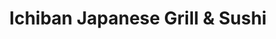 ---
layout: place
title: "Ichiban Japanese Grill & Sushi"
permalink: /illinois/freeport/ichiban-japanese-grill-sushi.html
stateAbbr: IL
stateName: Illinois
cityName: Freeport
place_id: ChIJGfyiGIVrCIgRXrTFLGQexag
photos:
  - name: >-
      places/ChIJGfyiGIVrCIgRXrTFLGQexag/photos/AUy1YQ2_lGxT3WQTN4fqUGqIInnB3gXz7WpBgWCT3EV3EULogczv3xgc_U3NtKeflijCkv7h1poBLmaPY8ROxFgXL1MyXBqWe_v6wz9ZzyHCjpMTlHpsf2A9oqtrbD-OMgZFd0UGkyqiMPflUcp2tyHZFx1YwvezMr6L7KuHJLg3sUy43_BRPqq3vF-NU8sg_mLM5Q6GGvRNb0AJw5WE-jsm3ljXQOK_2ualj8a4kvEFKmXWSVLtnz4FOON_rVTsopE9pGkcnrcjA24YK2yqeXyDMYTxZvVwirZIOLQ7qPnQzutLkVemrvjsEnniDk-Lk6T3q3QOGI3B-QLKrFmojfzkIVThMGChbQpbW5E7tFAtQZc-B9cGciMTpy9WBa3TeEEeUSnzJbJMFRxaMkY6uCMxxbMS6slNh1qTMF556GsYfWo
    widthPx: 1998
    heightPx: 1408
    authorAttributions:
      - displayName: Miscellaneous Muzik
        uri: https://maps.google.com/maps/contrib/103247626778577110801
        photoUri: >-
          https://lh3.googleusercontent.com/a-/ALV-UjWu9eZQAA8FofsmKcaLMGXtx0fP8ZCfxRfVm564Hwj3ubiviN7g=s100-p-k-no-mo
    flagContentUri: >-
      https://www.google.com/local/imagery/report/?cb_client=maps_api_places.places_api&image_key=!1e10!2sCIHM0ogKEICAgICBjcvjYg&hl=en-US
    googleMapsUri: >-
      https://www.google.com/maps/place//data=!3m4!1e2!3m2!1sCIHM0ogKEICAgICBjcvjYg!2e10!4m2!3m1!1s0x88086b8518a2fc19:0xa8c51e642cc5b45e
  - name: >-
      places/ChIJGfyiGIVrCIgRXrTFLGQexag/photos/AUy1YQ1UvcPzSOUJNY2EdMIg_MprqUkZC6dNNRztL9SJKc2EQCxnqOxPwcmG9hqrbfEwKsRtr23RuwbWG_xSaxiBP8mFrOv6vqIa8EIAywVAqYjCZwhlSgJoQZR792uWXaZghsHLeVDl_6NhZMp5jFpcyQCe6rOqccGsQCffFod9pnhPIGDJ8ZdLsvg3iPdIHzUXmZsWNCvoZUDWKOPKtW30W-KljGeBUpaVUR2d1TT-ae7_EZXNtmhacbrNyEtl3Ot2xHyhrOpgF1GoKL3yDYov30gpF8eyjHgOodXvjXUnMe5bV6Vx9YNRQF8KDVCM2ZSMvyJoNBxlJ7l1kKTLMdsLu5h8ohHOYXX1iChyqU06tq5t3toCVkkXCr454I6DSjiOY84mZgJP1Q48oHUVZfxJR0EKnUVYt_qDF0GOStWBVQ8-IQ
    widthPx: 4160
    heightPx: 3120
    authorAttributions:
      - displayName: K. Flower
        uri: https://maps.google.com/maps/contrib/116720214347938278123
        photoUri: >-
          https://lh3.googleusercontent.com/a-/ALV-UjXVBz3-KX8k_G0bQZ5MJL9pTtnmumfFjqxdhSHBVxfuvIS2pTxB=s100-p-k-no-mo
    flagContentUri: >-
      https://www.google.com/local/imagery/report/?cb_client=maps_api_places.places_api&image_key=!1e10!2sCIHM0ogKEICAgIC4suOkJA&hl=en-US
    googleMapsUri: >-
      https://www.google.com/maps/place//data=!3m4!1e2!3m2!1sCIHM0ogKEICAgIC4suOkJA!2e10!4m2!3m1!1s0x88086b8518a2fc19:0xa8c51e642cc5b45e
  - name: >-
      places/ChIJGfyiGIVrCIgRXrTFLGQexag/photos/AUy1YQ3TrAiVLCYeeHTxNmsqnh3t2PuULWdI5xOxk1yhrRwYdOv6Zvg2eDyvQWkAq4q8CkljhPE6P6Pl1krIvDWqKQmjQDqZaG_Ev1PlGRdIOuusPZC_gvCSzWy1xUfngebSqUqHMH-J4cCpkqkctIe_joTpp67g68Fa4IVRLLmd44_ToEu14kiv7LSkXlSqIaK5RiDd8lIsqT35IF9WILs072ZdTNGKSf-Md-NgJBbRt5t9kuH5r9lA2PhLJPXy017-qOM8HAbK5WF8LA50V3vC7tonpugSfFzVnaDqI79F_Zx3k0dSV5zJC56yeHTVc99dw-LhOyuH9FmLC0sIZm8za9RzT8sMT38s0bAil2c9eAQg4bmBCP2beRNRanC-gkE_ruqyGSY8rSGwy2MqV9cq3dosckY1-no7AEZsEhxDkgww7WbZ
    widthPx: 3024
    heightPx: 4032
    authorAttributions:
      - displayName: Kay B
        uri: https://maps.google.com/maps/contrib/115552786670072489631
        photoUri: >-
          https://lh3.googleusercontent.com/a/ACg8ocK_VMZHSszyUEvbHUDk1b5Sy-lbOFx-F-vDgIJxsnT17gqQYA=s100-p-k-no-mo
    flagContentUri: >-
      https://www.google.com/local/imagery/report/?cb_client=maps_api_places.places_api&image_key=!1e10!2sCIHM0ogKEICAgICkzsbwywE&hl=en-US
    googleMapsUri: >-
      https://www.google.com/maps/place//data=!3m4!1e2!3m2!1sCIHM0ogKEICAgICkzsbwywE!2e10!4m2!3m1!1s0x88086b8518a2fc19:0xa8c51e642cc5b45e
  - name: >-
      places/ChIJGfyiGIVrCIgRXrTFLGQexag/photos/AUy1YQ3RdxiodVbBn56TV1KpX6kZis8Q5Q3inTND9w8EWPQ-BswGm4cN4nGlPJAronyMyDloUgWAA8NrlRVzbIGAjUBmrvq2fOFYfZuZFi6DGz1aXRYZ1EoXJTAky3j0lNvM3AgyvVfaw6iNCqorXE0alHbELoJz_6_HofSZ3RIcDOYfWTvprZ9bqKmPY3aOkR5yBu1n2YjfRt7S2tdJv-ZHGHZszoFnF6UZOv_df7wBlSyWys7OEQD4dXB5OAkLcz2HOgZiQf-VUV2TLupmKeL0leXTHdl1IOOV-lbvJdqkYAO0CTAS7WMUoOZYQQ4kAjtzH1nZmXBHgZoJvJLUOhUDcFqD9hXLc5kelnpb-xUeMtoeU9yyaml2J6mVeJo3xAPoqGiEd__cQLfZIbWKxmXh_UtS0mOdxzjnK_ztnFkoAG4xia6-
    widthPx: 3024
    heightPx: 4032
    authorAttributions:
      - displayName: A Coffey
        uri: https://maps.google.com/maps/contrib/113485589772436264465
        photoUri: >-
          https://lh3.googleusercontent.com/a-/ALV-UjVgiG3H8xfk_U-kasXlVs3t8Bcl3usy_icQWOhys7Z-ARhXcT-u=s100-p-k-no-mo
    flagContentUri: >-
      https://www.google.com/local/imagery/report/?cb_client=maps_api_places.places_api&image_key=!1e10!2sCIHM0ogKEICAgID4jfjo3QE&hl=en-US
    googleMapsUri: >-
      https://www.google.com/maps/place//data=!3m4!1e2!3m2!1sCIHM0ogKEICAgID4jfjo3QE!2e10!4m2!3m1!1s0x88086b8518a2fc19:0xa8c51e642cc5b45e
  - name: >-
      places/ChIJGfyiGIVrCIgRXrTFLGQexag/photos/AUy1YQ0AqqRzGHaqebcsbcs7O8Nau7StUQpwbN0o4smsfnOIRvuGfgu3Erv7awICuGwR9s2RL3edI6BbpNEEqDmMiMakJpqpf3W0wimn_W2UaqGJIyPRBeSRpo3W_Xra91ggn4kDAyQQ7hc3KvWKxVZGGog73IobwrRjFWMJs2JhSvEZXFvjCSStkJIyFcE2hLx4X_qiMRsimEFEJIKodEok2IqVKHDRvqaCDOIa-X94Ba-V49aImjt2rscNBCK3VzGaWjoE1R1B-DIutKZRa4D8dzXmGwAsUO1AGHFtKxy12_uB1kwfbVyGpzc8lEdzA_HSmXiqO0jajtJQEkg-20WDX1h06Mn2mIo0uJsR7xMBVBVDWskkdwZsvhtE3JhPC2kvcFzTztVpGqI33QeQcz4fqk5Ouxxlghvd3xgDM_W20WlREAPn
    widthPx: 3000
    heightPx: 4000
    authorAttributions:
      - displayName: Wes M.
        uri: https://maps.google.com/maps/contrib/113400569789285774769
        photoUri: >-
          https://lh3.googleusercontent.com/a-/ALV-UjUbqmkVpMluGNcDjTiVd0hT4puwYE5d2tkJADYF2gAtdPadN3z6=s100-p-k-no-mo
    flagContentUri: >-
      https://www.google.com/local/imagery/report/?cb_client=maps_api_places.places_api&image_key=!1e10!2sCIHM0ogKEICAgIDhye7B9gE&hl=en-US
    googleMapsUri: >-
      https://www.google.com/maps/place//data=!3m4!1e2!3m2!1sCIHM0ogKEICAgIDhye7B9gE!2e10!4m2!3m1!1s0x88086b8518a2fc19:0xa8c51e642cc5b45e
  - name: >-
      places/ChIJGfyiGIVrCIgRXrTFLGQexag/photos/AUy1YQ1nSL6calO6LIGotXr6tktrSj7w6CN-O9SU70oweyQK18NqCZlIC4gRQ4t4gDY6aQGHbce_ZCs5swR9tKMZdLGlD8oChLpG0-XDCvRIrcWaY4k7Y5mYfVEJw1QYdD7X_qro6sM7KsWGzYIoLL3CHi84AepLEbs-U_i-c9bN-IQqjvTd9wfcewF-NUTcVRPNtlZrbqhHb-KMhpOfn2f7SeS3dTqxVE2SVAD2-5vWjrbuCN4PDuEl55BwBqgEI7k7Rvf4ZrDLAZP0sHCGw1LgSPd6_mKqdCF4TnBlpq0OJHH9X69TvQnPHWa6a_H3PaBErILeMNwNoVNAUAB1_-ct_T3mPSdvVsS5JJOZBJyVmH6mnpjkpJEuK4JSUpYKORpeX6R7G7CfPytWO7KMyJl7yMN-1lrrqaFMUbWLKdVHCGs
    widthPx: 2700
    heightPx: 4800
    authorAttributions:
      - displayName: Ominotago Min
        uri: https://maps.google.com/maps/contrib/107562415991280563024
        photoUri: >-
          https://lh3.googleusercontent.com/a-/ALV-UjXZHVN5UMyoUBa2nl8tCcE6ajTAIGkfaQQ6sP6VVInR0XQfQ5Do=s100-p-k-no-mo
    flagContentUri: >-
      https://www.google.com/local/imagery/report/?cb_client=maps_api_places.places_api&image_key=!1e10!2sCIHM0ogKEICAgID4oOmeVQ&hl=en-US
    googleMapsUri: >-
      https://www.google.com/maps/place//data=!3m4!1e2!3m2!1sCIHM0ogKEICAgID4oOmeVQ!2e10!4m2!3m1!1s0x88086b8518a2fc19:0xa8c51e642cc5b45e
  - name: >-
      places/ChIJGfyiGIVrCIgRXrTFLGQexag/photos/AUy1YQ0ICyU1Mqxft4hQULJL2Odgu-N8Cc9ywQNVVyak3XCTfdRkoY9ea-7xlK8WRaBFP1ciVDBk3k68T_-kF-WBc8WKD7129-i5CEzdXDiC7YGxLK5sY8Kz_yXnSDE8dgjFe5OW-CuzTA5fdYi4Buqp37NXBzovFELDF1nTxN5lLHWdiohP63dBlcyhqSiG6lC7tkxCNubFic5NpFk5hdQemEIyrFp5wapmBzBVpdiFUNJadZTvLMTwtdsTTDjuK8g5CzJoAlmqevEESRalH8n_KjO5F0Fj5GqltNcknf7wx2QYV4NlubSqD9UFcSjTbPjTgX6zTcHH7lpXR_4nQ0jlw-Z-z_MxjwlKaHOoqTziIu8mDz7gleqA9d5kgz_27AEPimeg6Rt6S4RW5M1fFNXpuo-etLulpZqZp1MQG3meWwpTyA
    widthPx: 1080
    heightPx: 1920
    authorAttributions:
      - displayName: Pamela Fett
        uri: https://maps.google.com/maps/contrib/112639736281682342791
        photoUri: >-
          https://lh3.googleusercontent.com/a-/ALV-UjWYfnKToZ4n4qeWh6C9PCICP-KBE9_rTDnNg7xPXnvkLpq9nYI=s100-p-k-no-mo
    flagContentUri: >-
      https://www.google.com/local/imagery/report/?cb_client=maps_api_places.places_api&image_key=!1e10!2sCIHM0ogKEICAgICEo-73dA&hl=en-US
    googleMapsUri: >-
      https://www.google.com/maps/place//data=!3m4!1e2!3m2!1sCIHM0ogKEICAgICEo-73dA!2e10!4m2!3m1!1s0x88086b8518a2fc19:0xa8c51e642cc5b45e
  - name: >-
      places/ChIJGfyiGIVrCIgRXrTFLGQexag/photos/AUy1YQ1NXgkMDe4sY7mJPsy3ajCE3yNYpjulIZMeroogzjfp4r8rl6Vs4gzH_KFuxCodjp4z5-LJ91fdXiphhmIoXNi7LrAZJ4_pKu6_0XyzCklRtZ6gOiVu-zKq2esKNuFPlWTcbR2RCHps4bX8y_YzZ3drT6uqiSUeKPW_2lCie8VpQVXCgo62F_VM71RiHwm9sA-_Y-u3k579D9V5zllNmOWhtXpAUJhJ3NOEAGZ1GtChnVfoosd1vaU3uSOU4u5O3tRq4LlDOecMdN0pZcn929woE7zKzabCT2Gup5OVj4n9_0aI_pp1a7cbuo5j9eQLRAmQLTc1EpnyugT4D87NFj0jBGY-qKjPwxeORM2_k_fOYklDjf4FQAUY5uIm8Fe0sR9kIdV0VFSyj3L-7rQF3z2MkW9tysGVQqfNcPurqScqrA
    widthPx: 1080
    heightPx: 1920
    authorAttributions:
      - displayName: Chanté Gordon
        uri: https://maps.google.com/maps/contrib/101371881554336245603
        photoUri: >-
          https://lh3.googleusercontent.com/a-/ALV-UjVSgwI1cFmgXDT5JlPCxxLpnPtcg-F3JJXr_kq-Q-d74j8PNWm0=s100-p-k-no-mo
    flagContentUri: >-
      https://www.google.com/local/imagery/report/?cb_client=maps_api_places.places_api&image_key=!1e10!2sCIHM0ogKEICAgID40ribAQ&hl=en-US
    googleMapsUri: >-
      https://www.google.com/maps/place//data=!3m4!1e2!3m2!1sCIHM0ogKEICAgID40ribAQ!2e10!4m2!3m1!1s0x88086b8518a2fc19:0xa8c51e642cc5b45e
  - name: >-
      places/ChIJGfyiGIVrCIgRXrTFLGQexag/photos/AUy1YQ0R6dqdlyDJMvTuwEpP0I4kQ7MqKFxmLMa4QoYpaMhlb14Vz9x3zFLBQRJ5Hpr_woSDCeIZ0Ite9U2pf5CPyIDXDkj0j1MOoedckoCmk8VO8o2KKCyxH4TY1ApetS3BU8TjnOBlJHsL5EM6bGpeb2XzoIoqBcFYcpcksWZ3D36w0LqvNrtQqasZBG8F2davzZ0yjR62wIoxxNgzsKyFFpGJGzHxprSjegb0SYydUmzmtLFAoqEWfMn493brDlhAts6_LmuPZM4t7O4ktiCsG8UwICOcQxXkuoIcBwRhMm_YqleaZZPu4DB-TqUBGsnCoRMlpEfBmyws1-5A1Do9FD61et_ohgrKm1_ORgg-PhoNRtiGHW9BLAo2_41VUmophO94kAgcb5e-EaXUyoYijAZLkDySCX01zi4UP7k0Kig3_ajW
    widthPx: 2592
    heightPx: 1944
    authorAttributions:
      - displayName: Derek Shields
        uri: https://maps.google.com/maps/contrib/101883564218176913356
        photoUri: >-
          https://lh3.googleusercontent.com/a/ACg8ocLzDrZrjTBVaINSWpPa8KfAaLgSbwvFakS4Vdwwp5oaxV2m3g=s100-p-k-no-mo
    flagContentUri: >-
      https://www.google.com/local/imagery/report/?cb_client=maps_api_places.places_api&image_key=!1e10!2sCIHM0ogKEICAgICEh8qplQE&hl=en-US
    googleMapsUri: >-
      https://www.google.com/maps/place//data=!3m4!1e2!3m2!1sCIHM0ogKEICAgICEh8qplQE!2e10!4m2!3m1!1s0x88086b8518a2fc19:0xa8c51e642cc5b45e
  - name: >-
      places/ChIJGfyiGIVrCIgRXrTFLGQexag/photos/AUy1YQ0syyfTBG-9_LhNqMyHDlltUZVfMTKfs-gISi6C1BrO8dWgfnax_cMIGwqmwCyO_WYuDF0iyz-n4Lt13ZO1gQ3MSZOF2R0Xkxi5y9idDDi6Z9-UaOe467wCAmZN6MRgi5q1NruQxsW7q5dBUUvHPXIQYmUvT-8OwFANQo1UlMfxwODYew1JlzT8RLzLrBkCGDMYpwcn7d08uNtqcJSryvxRqmKS8jqAeXH9-rgMueIXTUsRFGkJnuHqv5gNt3910llLgcVRENIAoxbjuJoql-VM5NllEjoLpvYyQNxbFZS88QG3f_6NviBZ3JPwnkupDZtTIaFMBA6ioryAkBpGrJIbzNRePQmdsS-vNcOWzv4-iy9xSwDhK1P0Ey4MGP4Hw1LRuTm-hmdeOi69hZqBQuu-sU4SLmmhOqPexgcsg5vOQQ
    widthPx: 2268
    heightPx: 4032
    authorAttributions:
      - displayName: Thomas Winter
        uri: https://maps.google.com/maps/contrib/104115054189582294472
        photoUri: >-
          https://lh3.googleusercontent.com/a-/ALV-UjVG-qnA7B-o65NcN9wXkyf4j3blGykgphJPQ1HltJg94BvRypfDvQ=s100-p-k-no-mo
    flagContentUri: >-
      https://www.google.com/local/imagery/report/?cb_client=maps_api_places.places_api&image_key=!1e10!2sCIHM0ogKEICAgIDE8uPKTw&hl=en-US
    googleMapsUri: >-
      https://www.google.com/maps/place//data=!3m4!1e2!3m2!1sCIHM0ogKEICAgIDE8uPKTw!2e10!4m2!3m1!1s0x88086b8518a2fc19:0xa8c51e642cc5b45e
address: 2019 W Galena Ave, Freeport, IL 61032, USA
street: 2019 W Galena Ave
city: Freeport
state: IL
zip: '61032'
country: USA
neighborhood: null
latitude: '42.302685'
longitude: '-89.650944'
accessibility_options:
  wheelchairAccessibleParking: true
  wheelchairAccessibleEntrance: true
  wheelchairAccessibleRestroom: true
  wheelchairAccessibleSeating: true
business_status: OPERATIONAL
name: Ichiban Japanese Grill & Sushi
google_maps_links:
  directionsUri: >-
    https://www.google.com/maps/dir//''/data=!4m7!4m6!1m1!4e2!1m2!1m1!1s0x88086b8518a2fc19:0xa8c51e642cc5b45e!3e0
  placeUri: https://maps.google.com/?cid=12161159784380609630
  writeAReviewUri: >-
    https://www.google.com/maps/place//data=!4m3!3m2!1s0x88086b8518a2fc19:0xa8c51e642cc5b45e!12e1
  reviewsUri: >-
    https://www.google.com/maps/place//data=!4m4!3m3!1s0x88086b8518a2fc19:0xa8c51e642cc5b45e!9m1!1b1
  photosUri: >-
    https://www.google.com/maps/place//data=!4m3!3m2!1s0x88086b8518a2fc19:0xa8c51e642cc5b45e!10e5
primary_type: Japanese Restaurant
opening_hours:
  regular: null
  current: null
secondary_opening_hours:
  regular:
    weekdayDescriptions: null
    type: null
  current:
    weekdayDescriptions: null
    type: null
phone: null
price_level: null
price_range: null
rating: null
rating_count: 0
website: null
description: null
reviews: null
parking_options: null
payment_options: null
allow_dogs: null
curbside_pickup: null
delivery: null
dine_in: null
good_for_children: null
good_for_groups: null
good_for_sports: null
live_music: null
menu_for_children: null
outdoor_seating: null
reservable: null
restroom: null
serves_beer: null
serves_breakfast: null
serves_brunch: null
serves_cocktails: null
serves_coffee: null
serves_dinner: null
serves_dessert: null
serves_lunch: null
serves_vegetarian_food: null
serves_wine: null
takeout: null
slug: Ichiban-Japanese-Grill-and-Sushi

---